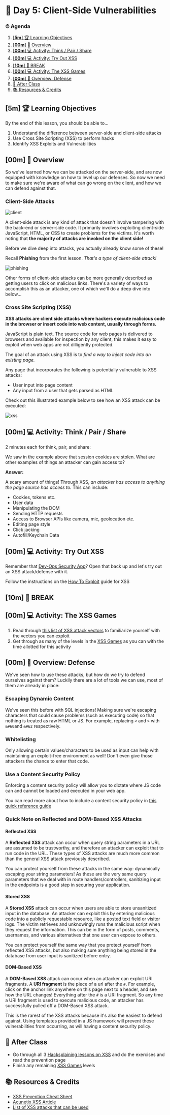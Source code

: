 # 📜 Day 5: Client-Side Vulnerabilities

### ⏱ Agenda

1. [[**5m**] 🏆 Learning Objectives](#5m-%f0%9f%8f%86-learning-objectives)
2. [[**00m**] 📖 Overview](#00m-%f0%9f%93%96-overview)
3. [[**00m**] 💻 Activity: Think / Pair / Share](#00m-%f0%9f%92%bb-activity-think--pair--share)
4. [[**00m**] 💻 Activity: Try Out XSS](#00m-%f0%9f%92%bb-activity-try-out-xss)
5. [[**10m**] 🌴 BREAK](#10m-%f0%9f%8c%b4-break)
6. [[**00m**] 💻 Activity: The XSS Games](#00m-%f0%9f%92%bb-activity-the-xss-games)
7. [[**00m**] 📖 Overview: Defense](#00m-%f0%9f%93%96-overview-defense)
8. [🌃 After Class](#%f0%9f%8c%83-after-class)
9. [📚 Resources & Credits](#%f0%9f%93%9a-resources--credits)

## [**5m**] 🏆 Learning Objectives

By the end of this lesson, you should be able to...

1. Understand the difference between server-side and client-side attacks
1. Use Cross Site Scripting (XSS) to perform hacks
1. Identify XSS Exploits and Vulnerabilities

## [**00m**] 📖 Overview

So we've learned how we can be attacked on the server-side, and are now equipped with knowledge on how to level up our defenses. So now we need to make sure we're aware of what can go wrong on the client, and how we can defend against that.

### Client-Side Attacks

![client](Lesson5Assets/client.jpeg)

A client-side attack is any kind of attack that doesn't involve tampering with the back-end or server-side code. It primarily involves exploiting client-side JavaScript, HTML, or CSS to create problems for the victims. It's worth noting that **the majority of attacks are invoked on the client side!**

Before we dive deep into attacks, you actually already know some of these!

Recall **Phishing** from the first lesson. _That's a type of client-side attack!_

![phishing](Lesson5Assets/phishing.jpg)

Other forms of client-side attacks can be more generally described as getting users to click on malicious links. There's a variety of ways to accomplish this as an attacker, one of which we'll do a deep dive into below...

### Cross Site Scripting (XSS)

**XSS attacks are client side attacks where hackers execute malicious code in the browser or insert code into web content, usually through forms.**

JavaScript is plain text. The source code for web pages is delivered to browsers and available for inspection by any client, this makes it easy to exploit when web apps are not dilligently protected.

The goal of an attack using XSS is to _find a way to inject code into an existing page._

Any page that incorporates the following is potentially vulnerable to XSS attacks:

- User input into page content
- Any input from a user that gets parsed as HTML

Check out this illustrated example below to see how an XSS attack can be executed:

![xss](Lesson5Assets/xss.png)

## [**00m**] 💻 Activity: Think / Pair / Share

2 minutes each for think, pair, and share:

We saw in the example above that session cookies are stolen. What are other examples of things an attacker can gain access to?

**Answer:**

A scary amount of things! Through XSS, _an attacker has access to anything the page source has access to._ This can include:

- Cookies, tokens etc.
- User data
- Manipulating the DOM
- Sending HTTP requests
- Access to Browser APIs like camera, mic, geolocation etc.
- Editing page style
- Click jacking
- Autofill/Keychain Data

## [**00m**] 💻 Activity: Try Out XSS

Remember that [Dev-Ops Security App](https://github.com/Make-School-Courses/DevOps-Security-App)? Open that back up and let's try out an XSS attack/defense with it.

Follow the instructions on the [How To Exploit](https://github.com/Make-School-Courses/DevOps-Security-App/blob/master/HOW-TO-EXPLOIT.md#xss) guide for XSS

## [**10m**] 🌴 BREAK

## [**00m**] 💻 Activity: The XSS Games

1. Read through [this list of XSS attack vectors](https://www.acunetix.com/websitesecurity/cross-site-scripting/) to familiarize yourself with the vectors you can exploit
1. Get through as many of the levels in the [XSS Games](https://xss-game.appspot.com) as you can with the time allotted for this activity

## [**00m**] 📖 Overview: Defense

We've seen how to use these attacks, but how do we try to defend ourselves against them? Luckily there are a lot of tools we can use, most of them are already in place:

### Escaping Dynamic Content

We've seen this before with SQL injections! Making sure we're escaping characters that could cause problems (such as executing code) so that nothing is treated as raw HTML or JS. For example, replacing `<` and `>` with `&#60`and `&#62` respectively.

### Whitelisting

Only allowing certain values/characters to be used as input can help with maintaining an exploit-free environment as well! Don't even give those attackers the chance to enter that code.

### Use a Content Security Policy

Enforcing a content security policy will allow you to dictate where JS code can and cannot be loaded and executed in your web app.

You can read more about how to include a content security policy in [this quick reference guide](https://content-security-policy.com/)

### Quick Note on Reflected and DOM-Based XSS Attacks

#### Reflected XSS

A **Reflected XSS** attack can occur when query string parameters in a URL are assumed to be trustworthy, and therefore an attacker can exploit that to run code in the URL. These types of XSS attacks are much more common than the general XSS attack previously described.

You can protect yourself from these attacks in the same way: dynamically escaping your string parameters!  As these are the very same query parameters that we deal with in route handlers/controllers, sanitizing input in the endpoints is a good step in securing your application.

#### Stored XSS

A **Stored XSS** attack can occur when users are able to store unsanitized input in the database.  An attacker can exploit this by entering malicious code into a publicly requestable resource, like a posted text field or visitor logs.  The victim retrieves and unknowingly runs the malicious script when they request the information.  This can be in the form of posts, comments, usernames, and various alternatives that one user can expose to others.

You can protect yourself the same way that you protect yourself from reflected XSS attacks, but also making sure anything being stored in the database from user input is sanitized before entry.

#### DOM-Based XSS

A **DOM-Based XSS** attack can occur when an attacker can exploit URI fragments. A **URI fragment** is the piece of a url after the `#`. For example, click on the anchor link anywhere on this page next to a header, and see how the URL changes! Everything after the `#` is a URI fragment. So any time a URI fragment is used to execute malicious code, an attacker has successfully pulled off a DOM-Based XSS attack.

This is the rarest of the XSS attacks because it's also the easiest to defend against. Using templates provided in a JS framework will prevent these vulnerabilities from occurring, as will having a content security policy.

## 🌃 After Class

- Go through all 3 [Hacksplaining lessons on XSS](https://www.hacksplaining.com/lessons) and do the exercises and read the prevention page
- Finish any remaining [XSS Games](https://xss-game.appspot.com) levels

## 📚 Resources & Credits

- [XSS Prevention Cheat Sheet](https://www.owasp.org/index.php/XSS_(Cross_Site_Scripting)_Prevention_Cheat_Sheet)
- [Acunetix XSS Article](https://www.acunetix.com/websitesecurity/cross-site-scripting/)
- [List of XSS attacks that can be used](https://gist.github.com/kurobeats/9a613c9ab68914312cbb415134795b45)
